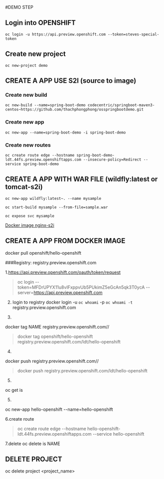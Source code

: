 #DEMO STEP

## Login into OPENSHIFT

```oc login -u https://api.preview.openshift.com --token=steves-special-token```

## Create new project

```oc new-project demo```

## CREATE A APP USE S2I (source to image)

### Create new build

```oc new-build --name=spring-boot-demo codecentric/springboot-maven3-centos~https://github.com/thachphongphong/osspringbootdemo.git```

### Create new app

```oc new-app --name=spring-boot-demo -i spring-boot-demo```

### Create new routes

```oc create route edge --hostname spring-boot-demo-ldt.44fs.preview.openshiftapps.com --insecure-policy=Redirect --service spring-boot-demo```

## CREATE A APP WITH WAR FILE (wildfly:latest or tomcat-s2i)

```oc new-app wildfly:latest~. --name mysample```

```oc start-build mysample --from-file=sample.war```

```oc expose svc mysample```

[Docker image nginx-s2i](https://hub.docker.com/r/lunik/s2i-nginx/) 

## CREATE A APP FROM DOCKER IMAGE

docker pull openshift/hello-openshift

###Registry: registry.preview.openshift.com

1.https://api.preview.openshift.com/oauth/token/request
> oc login --token=MFDrUPYX11u8vIFxppvUb5PUkimZ5eGcAn5qk3T0ycA --server=https://api.preview.openshift.com

2. login to registry
docker login -u `oc whoami` -p `oc whoami -t` registry.preview.openshift.com


3.
docker tag NAME registry.preview.openshift.com/<project name>/<image name>
> docker tag openshift/hello-openshift registry.preview.openshift.com/ldt/hello-openshift

4.
docker push registry.preview.openshift.com/<project name>/<image name>
> docker push registry.preview.openshift.com/ldt/hello-openshift

5.
oc get is

5.
oc new-app hello-openshift --name=hello-openshift

6.create route
> oc create route edge --hostname hello-openshift-ldt.44fs.preview.openshiftapps.com  --service hello-openshift

7.delete
oc delete is NAME


## DELETE PROJECT

oc delete project <project_name>
